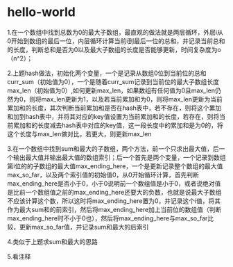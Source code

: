 # hello-world
1.在一个数组中找到总数为0的最大子数组，最直观的做法就是两层循环，外层i从0开始到数组的最后一位，内层循环计算当前i到最后一位的总和，并记录当前总和的长度，判断总和是否为0以及最大子数组的长度是否能够更新，时间复杂度为o（n^2）；


2.上题hash做法，初始化两个变量，一个是记录从数组0位到当前位的总和curr_sum（初始值为0），一个是随着curr_sum记录到当前位的最大子数组长度max_len（初始值为0）,如何更新max_len，如果数组有任何值为0且max_len仍然为0，则将max_len更新为1，以及若当前累加和为0，则将max_len更新为当前累加和的长度，其次判断当前累加和是否在hash表中，若不存在，则将这个累加和加到hash表中，并将其对应的key值设置为当前累加和的长度，若存在，则将当前累加和的长度减去hash表中对应的key值，这一段长度中的累加和是为0的，将这个长度与max_len做对比，若更大，则更新max_len


3.在一个数组中找到sum和最大的子数组，两个方法，前一个只求出最大值，后一个输出最大值并输出最大值的数组索引；后一个首先是两个变量，一个记录到数组第i位的的子数组的最大值max_ending_here，一个是更新记录整个数组的最大值max_so_far，以及两个索引值的初始值0，从0开始循环计算，首先判断max_ending_here是否小于0，小于0说明前一个数组值是小于0，或者说绝对值是比前一个数组值之前的max_ending_here还要大的负数，也就是说最大子数组不应该计算这个数，所以这时将max_ending_here置为0，并记录这个i值，将其作为最大sum和的前索引，然后将max_ending_here加上当前位的数组值（判断max_ending_here时不小于0也），然后将max_ending_here与max_so_far比较，更新max_so_far值，并记录sum和最大的后索引


4.类似于上题求sum和最大的思路

5.看注释
